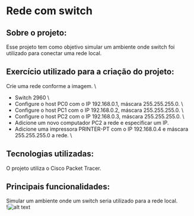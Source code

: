 # Rede com switch
## Sobre o projeto:
Esse projeto tem como objetivo simular um ambiente onde switch foi utilizado para conectar uma rede local. 
## Exercício utilizado para a criação do projeto:
Crie uma rede conforme a imagem. \
+ Switch 2960 \
+ Configure o host PC0 com o IP 192.168.0.1, máscara 255.255.255.0. \
+ Configure o host PC1 com o IP 192.168.0.2, máscara 255.255.255.0. \
+ Configure o host PC2 com o IP 192.168.0.3, máscara 255.255.255.0. \
+ Adicione um novo computador PC2 a rede e especificar um IP.
+ Adicione uma impressora PRINTER-PT com o IP 192.168.0.4 e máscara 255.255.255.0 a rede. \

## Tecnologias utilizadas:
O projeto utiliza o Cisco Packet Tracer. 

## Principais funcionalidades:
Simular um ambiente onde um switch seria utilizado para a rede local. \
!![alt text](https://github.com/LuanGalatti/Projeto-packet-tracer-switch/blob/main/image.png)

